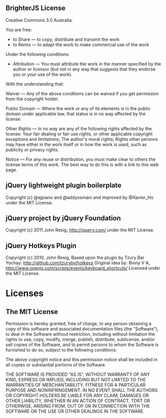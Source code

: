 BrighterJS License
------------------
Creative Commons 3.0 Australia.

You are free:

  * to Share — to copy, distribute and transmit the work
  * to Remix — to adapt the work to make commercial use of the work

Under the following conditions:

  * Attribution — You must attribute the work in the manner specified by
  the author or licensor (but not in any way that suggests that they
  endorse you or your use of the work).

With the understanding that:

Waiver — Any of the above conditions can be waived if you get permission
from the copyright holder.

Public Domain — Where the work or any of its elements is in the public
domain under applicable law, that status is in no way affected by the
license.

Other Rights — In no way are any of the following rights affected by the
license: Your fair dealing or fair use rights, or other applicable
copyright exceptions and limitations; The author's moral rights; Rights
other persons may have either in the work itself or in how the work is
used, such as publicity or privacy rights.

Notice — For any reuse or distribution, you must make clear to others
the license terms of this work. The best way to do this is with a link
to this web page.

jQuery lightweight plugin boilerplate
-------------------------------------
Copyright (c) @ajpiano and @addyosmani and improved by @Xavier_Ho
under the MIT License.

jQuery project by jQuery Foundation
-----------------------------------
Copyright (c) 2011 John Resig, http://jquery.com/ under the MIT License.

jQuery Hotkeys Plugin
---------------------
Copyright (c) 2010, John Resig,
Based upon the plugin by Tzury Bar Yochay:
  http://github.com/tzuryby/hotkeys
Original idea by:
  Binny V A, http://www.openjs.com/scripts/events/keyboard_shortcuts/
Licensed under the MIT License.

Licenses
========
The MIT License
---------------
Permission is hereby granted, free of charge, to any person obtaining a
copy of this software and associated documentation files (the
"Software"), to deal in the Software without restriction, including
without limitation the rights to use, copy, modify, merge, publish,
distribute, sublicense, and/or sell copies of the Software, and to
permit persons to whom the Software is furnished to do so, subject to
the following conditions:

The above copyright notice and this permission notice shall be included
in all copies or substantial portions of the Software.

THE SOFTWARE IS PROVIDED "AS IS", WITHOUT WARRANTY OF ANY KIND, EXPRESS
OR IMPLIED, INCLUDING BUT NOT LIMITED TO THE WARRANTIES OF
MERCHANTABILITY, FITNESS FOR A PARTICULAR PURPOSE AND NONINFRINGEMENT.
IN NO EVENT SHALL THE AUTHORS OR COPYRIGHT HOLDERS BE LIABLE FOR ANY
CLAIM, DAMAGES OR OTHER LIABILITY, WHETHER IN AN ACTION OF CONTRACT,
TORT OR OTHERWISE, ARISING FROM, OUT OF OR IN CONNECTION WITH THE
SOFTWARE OR THE USE OR OTHER DEALINGS IN THE SOFTWARE.